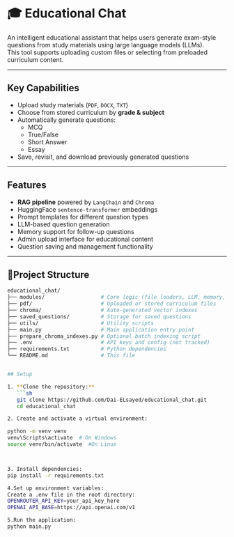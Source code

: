 # 🎓 Educational Chat

An intelligent educational assistant that helps users generate exam-style questions from study materials using large language models (LLMs).  
This tool supports uploading custom files or selecting from preloaded curriculum content.

---

##  Key Capabilities

- Upload study materials (`PDF`, `DOCX`, `TXT`)
- Choose from stored curriculum by **grade & subject**
- Automatically generate questions:
  - MCQ
  - True/False
  - Short Answer
  - Essay
- Save, revisit, and download previously generated questions

---

## Features

- **RAG pipeline** powered by `LangChain` and `Chroma`
- HuggingFace `sentence-transformer` embeddings
- Prompt templates for different question types
- LLM-based question generation
- Memory support for follow-up questions
- Admin upload interface for educational content
- Question saving and management functionality

---

## 📁Project Structure

```bash
educational_chat/
├── modules/                  # Core logic (file loaders, LLM, memory, etc.)
├── pdf/                      # Uploaded or stored curriculum files
├── chroma/                   # Auto-generated vector indexes
├── saved_questions/          # Storage for saved questions
├── utils/                    # Utility scripts
├── main.py                   # Main application entry point
├── prepare_chroma_indexes.py # Optional batch indexing script
├── .env                      # API keys and config (not tracked)
├── requirements.txt          # Python dependencies
└── README.md                 # This file


## Setup

1. **Clone the repository:**
   ```sh
   git clone https://github.com/Dai-ELsayed/educational_chat.git
   cd educational_chat

2. Create and activate a virtual environment:

python -m venv venv
venv\Scripts\activate  # On Windows
source venv/bin/activate  #On Linux



3. Install dependencies:
pip install -r requirements.txt

4.Set up environment variables:
Create a .env file in the root directory:
OPENROUTER_API_KEY=your_api_key_here
OPENAI_API_BASE=https://api.openai.com/v1

5.Run the application:
python main.py

